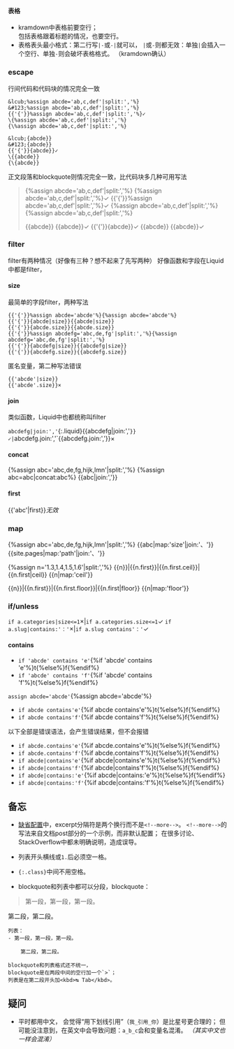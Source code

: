 #### 表格
- kramdown中表格前要空行；\
包括表格跟着标题的情况，也要空行。
- 表格表头最小格式：第二行写`|-`或`-|`就可以，
`|`或`-`则都无效：单独`|`会插入一个空行、单独`-`则会破坏表格格式。
（kramdown确认）

### escape
行间代码和代码块的情况完全一致
```liquid
&lcub;%assign abcde='ab,c,def'|split:','%}
&#123;%assign abcde='ab,c,def'|split:','%}
{{'{'}}%assign abcde='ab,c,def'|split:','%}✓
\{%assign abcde='ab,c,def'|split:','%}
{\%assign abcde='ab,c,def'|split:','%}

&lcub;{abcde}}
&#123;{abcde}}
{{'{'}}{abcde}}✓
\{{abcde}}
{\{abcde}}
```

正文段落和blockquote则情况完全一致，比代码块多几种可用写法
>&lcub;%assign abcde='ab,c,def'|split:','%}
>&#123;%assign abcde='ab,c,def'|split:','%}✓
>{{'{'}}%assign abcde='ab,c,def'|split:','%}✓
>\{%assign abcde='ab,c,def'|split:','%}
>{\%assign abcde='ab,c,def'|split:','%}
>
>&lcub;{abcde}}
>&#123;{abcde}}✓
>{{'{'}}{abcde}}✓
>\{{abcde}}
>{\{abcde}}✓

### filter
filter有两种情况（好像有三种？想不起来了先写两种）
好像函数和字段在Liquid中都是filter，

#### size
最简单的字段filter，两种写法
```liquid
{{'{'}}%assign abcde='abcde'%}{%assign abcde='abcde'%}
{{'{'}}{abcde|size}}{{abcde|size}}
{{'{'}}{abcde.size}}{{abcde.size}}
{{'{'}}%assign abcdefg='abc,de,fg'|split:','%}{%assign abcdefg='abc,de,fg'|split:','%}
{{'{'}}{abcdefg|size}}{{abcdefg|size}}
{{'{'}}{abcdefg.size}}{{abcdefg.size}}
```

匿名变量，第二种写法错误
```liquid
{{'abcde'|size}}
{{'abcde'.size}}×
```

#### join
类似函数，Liquid中也都统称叫filter

`abcdefg|join:','`{:.liquid}{{abcdefg|join:','`}}✓|`abcdefg.join:','`{{abcdefg.join:','}}×

#### concat
{%assign abc='abc,de,fg,hijk,lmn'|split:','%}
{%assign abc=abc|concat:abc%}
{{abc|join:','}}

#### first
{{'abc'|first}}*无效*

### map
{%assign abc='abc,de,fg,hijk,lmn'|split:','%}
{{abc|map:'size'|join:'、'}}
{{site.pages|map:'path'|join:'、'}}

{%assign n='1.3,1.4,1.5,1.6'|split:','%}
{{n}}|{{n.first}}|{{n.first.ceil}}|{{n.first|ceil}}
{{n|map:'ceil'}}

{{n}}|{{n.first}}|{{n.first.floor}}|{{n.first|floor}}
{{n|map:'floor'}}

### if/unless

`if a.categories|size<=1`×|`if a.categories.size<=1`✓
`if a.slug|contains:'：'`×|`if a.slug contains'：'`✓

#### contains
- `if 'abcde' contains 'e'`{%if 'abcde' contains 'e'%}t{%else%}f{%endif%}
- `if 'abcde' contains 'f'`{%if 'abcde' contains 'f'%}t{%else%}f{%endif%}

`assign abcde='abcde'`{%assign abcde='abcde'%}
- `if abcde contains'e'`{%if abcde contains'e'%}t{%else%}f{%endif%}
- `if abcde contains'f'`{%if abcde contains'f'%}t{%else%}f{%endif%}

以下全部是错误语法，会产生错误结果，但不会报错
- `if abcde.contains'e'`{%if abcde.contains'e'%}t{%else%}f{%endif%}
- `if abcde.contains'f'`{%if abcde.contains'f'%}t{%else%}f{%endif%}
- `if abcde|contains'e'`{%if abcde|contains'e'%}t{%else%}f{%endif%}
- `if abcde|contains'f'`{%if abcde|contains'f'%}t{%else%}f{%endif%}
- `if abcde|contains:'e'`{%if abcde|contains:'e'%}t{%else%}f{%endif%}
- `if abcde|contains:'f'`{%if abcde|contains:'f'%}t{%else%}f{%endif%}

## 备忘
- [缺省配置]中，excerpt分隔符是两个换行而不是`<!--more-->`。
`<!--more-->`的写法来自文档post部分的一个示例，而非默认配置；
在很多讨论、StackOverflow中都未明确说明，造成误导。

- 列表开头横线或`1.`后必须空一格。
- `{:.class}`中间不用空格。

- blockquote和列表中都可以分段，blockquote：
>第一段，第一段，第一段。
>
第二段，第二段。

	列表：
	- 第一段，第一段，第一段。

		第二段，第二段。
	
	blockquote和列表格式还不统一，
	blockquote是在两段中间的空行加一个`>`；
	列表是在第二段开头加<kbd>↹ Tab</kbd>。

[缺省配置]:https://jekyllrb.com/docs/configuration/default/

## 疑问
- 平时都用中文，
会觉得“用下划线引用”（`我_引用_你`）是比星号更合理的；
但可能没注意到，在英文中会导致问题：`a_b_c`会和变量名混淆。
*（其实中文也一样会混淆）*
